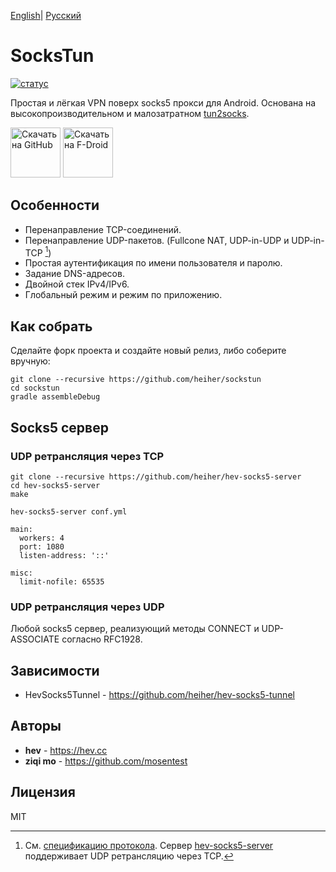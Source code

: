 [English](https://github.com/heiher/sockstun/blob/main/README.md )| [Русский](https://github.com/heiher/sockstun/blob/main/README_RU.md)

# SocksTun

[![статус](https://github.com/heiher/sockstun/actions/workflows/build.yaml/badge.svg?branch=main&event=push)](https://github.com/heiher/sockstun)

Простая и лёгкая VPN поверх socks5 прокси для Android. Основана на высокопроизводительном и малозатратном [tun2socks](https://github.com/heiher/hev-socks5-tunnel).

[<img src="https://github.com/heiher/sockstun/blob/main/.github/badges/get-it-on.png"
    alt="Скачать на GitHub"
    height="80">](https://github.com/heiher/sockstun/releases)
[<img src="https://fdroid.gitlab.io/artwork/badge/get-it-on.png"
    alt="Скачать на F-Droid"
    height="80">](https://f-droid.org/packages/hev.sockstun)

## Особенности

* Перенаправление TCP-соединений.
* Перенаправление UDP-пакетов. (Fullcone NAT, UDP-in-UDP и UDP-in-TCP [^1])
* Простая аутентификация по имени пользователя и паролю.
* Задание DNS-адресов.
* Двойной стек IPv4/IPv6.
* Глобальный режим и режим по приложению.

## Как собрать

Сделайте форк проекта и создайте новый релиз, либо соберите вручную:

```
git clone --recursive https://github.com/heiher/sockstun
cd sockstun
gradle assembleDebug
```

## Socks5 сервер

### UDP ретрансляция через TCP

```
git clone --recursive https://github.com/heiher/hev-socks5-server
cd hev-socks5-server
make

hev-socks5-server conf.yml
```

```
main:
  workers: 4
  port: 1080
  listen-address: '::'

misc:
  limit-nofile: 65535
```

### UDP ретрансляция через UDP

Любой socks5 сервер, реализующий методы CONNECT и UDP-ASSOCIATE согласно RFC1928.

## Зависимости

* HevSocks5Tunnel - https://github.com/heiher/hev-socks5-tunnel

## Авторы

* **hev** - https://hev.cc
* **ziqi mo** - https://github.com/mosentest

## Лицензия

MIT

[^1]: См. [спецификацию протокола](https://github.com/heiher/hev-socks5-core/tree/main?tab=readme-ov-file#udp-in-tcp). Сервер [hev-socks5-server](https://github.com/heiher/hev-socks5-server) поддерживает UDP ретрансляцию через TCP.
